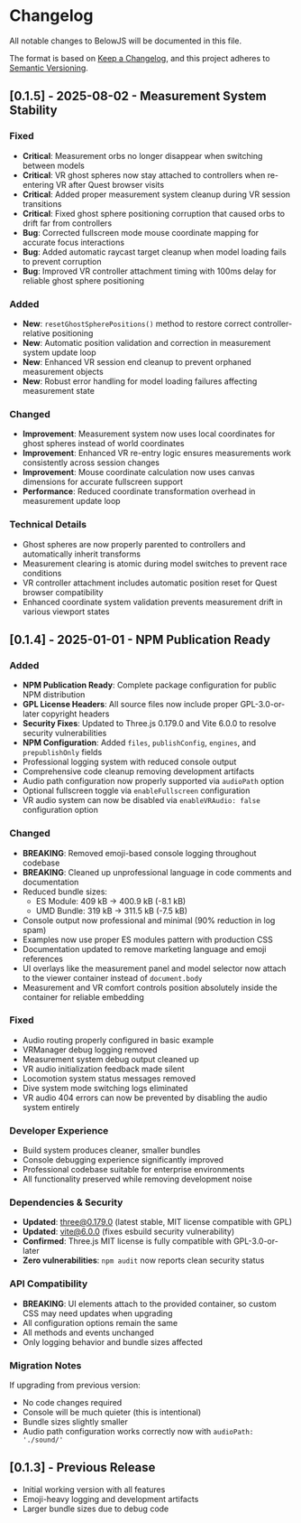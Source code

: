 # Changelog

All notable changes to BelowJS will be documented in this file.

The format is based on [Keep a Changelog](https://keepachangelog.com/en/1.0.0/),
and this project adheres to [Semantic Versioning](https://semver.org/spec/v2.0.0.html).

## [0.1.5] - 2025-08-02 - Measurement System Stability

### Fixed
- **Critical**: Measurement orbs no longer disappear when switching between models
- **Critical**: VR ghost spheres now stay attached to controllers when re-entering VR after Quest browser visits
- **Critical**: Added proper measurement system cleanup during VR session transitions
- **Critical**: Fixed ghost sphere positioning corruption that caused orbs to drift far from controllers
- **Bug**: Corrected fullscreen mode mouse coordinate mapping for accurate focus interactions
- **Bug**: Added automatic raycast target cleanup when model loading fails to prevent corruption
- **Bug**: Improved VR controller attachment timing with 100ms delay for reliable ghost sphere positioning

### Added
- **New**: `resetGhostSpherePositions()` method to restore correct controller-relative positioning
- **New**: Automatic position validation and correction in measurement system update loop
- **New**: Enhanced VR session end cleanup to prevent orphaned measurement objects
- **New**: Robust error handling for model loading failures affecting measurement state

### Changed
- **Improvement**: Measurement system now uses local coordinates for ghost spheres instead of world coordinates
- **Improvement**: Enhanced VR re-entry logic ensures measurements work consistently across session changes
- **Improvement**: Mouse coordinate calculation now uses canvas dimensions for accurate fullscreen support
- **Performance**: Reduced coordinate transformation overhead in measurement update loop

### Technical Details
- Ghost spheres are now properly parented to controllers and automatically inherit transforms
- Measurement clearing is atomic during model switches to prevent race conditions
- VR controller attachment includes automatic position reset for Quest browser compatibility
- Enhanced coordinate system validation prevents measurement drift in various viewport states

## [0.1.4] - 2025-01-01 - NPM Publication Ready

### Added
- **NPM Publication Ready**: Complete package configuration for public NPM distribution
- **GPL License Headers**: All source files now include proper GPL-3.0-or-later copyright headers
- **Security Fixes**: Updated to Three.js 0.179.0 and Vite 6.0.0 to resolve security vulnerabilities
- **NPM Configuration**: Added `files`, `publishConfig`, `engines`, and `prepublishOnly` fields
- Professional logging system with reduced console output
- Comprehensive code cleanup removing development artifacts
- Audio path configuration now properly supported via `audioPath` option
- Optional fullscreen toggle via `enableFullscreen` configuration
- VR audio system can now be disabled via `enableVRAudio: false` configuration option

### Changed
- **BREAKING**: Removed emoji-based console logging throughout codebase
- **BREAKING**: Cleaned up unprofessional language in code comments and documentation
- Reduced bundle sizes:
  - ES Module: 409 kB → 400.9 kB (-8.1 kB)
  - UMD Bundle: 319 kB → 311.5 kB (-7.5 kB)
- Console output now professional and minimal (90% reduction in log spam)
- Examples now use proper ES modules pattern with production CSS
- Documentation updated to remove marketing language and emoji references
- UI overlays like the measurement panel and model selector now attach to the viewer container instead of `document.body`
- Measurement and VR comfort controls position absolutely inside the container for reliable embedding

### Fixed
- Audio routing properly configured in basic example
- VRManager debug logging removed
- Measurement system debug output cleaned up
- VR audio initialization feedback made silent
- Locomotion system status messages removed
- Dive system mode switching logs eliminated
- VR audio 404 errors can now be prevented by disabling the audio system entirely

### Developer Experience
- Build system produces cleaner, smaller bundles
- Console debugging experience significantly improved
- Professional codebase suitable for enterprise environments
- All functionality preserved while removing development noise

### Dependencies & Security
- **Updated**: three@0.179.0 (latest stable, MIT license compatible with GPL)
- **Updated**: vite@6.0.0 (fixes esbuild security vulnerability)
- **Confirmed**: Three.js MIT license is fully compatible with GPL-3.0-or-later
- **Zero vulnerabilities**: `npm audit` now reports clean security status

### API Compatibility
- **BREAKING**: UI elements attach to the provided container, so custom CSS may need updates when upgrading
- All configuration options remain the same
- All methods and events unchanged
- Only logging behavior and bundle sizes affected

### Migration Notes
If upgrading from previous version:
- No code changes required
- Console will be much quieter (this is intentional)
- Bundle sizes slightly smaller
- Audio path configuration works correctly now with `audioPath: './sound/'`

## [0.1.3] - Previous Release
- Initial working version with all features
- Emoji-heavy logging and development artifacts
- Larger bundle sizes due to debug code